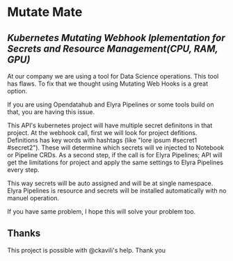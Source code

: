 # Mutate Mate

## _Kubernetes Mutating Webhook Iplementation for Secrets and Resource Management(CPU, RAM, GPU)_

At our company we are using a tool for Data Science operations. This tool has flaws. To fix that we thought using Mutating Web Hooks is a great option.

If you are using Opendatahub and Elyra Pipelines or some tools build on that, you are having this issue.

This API's kubernetes project will have multiple secret definitons in that project.
At the webhook call, first we will look for project defitions. Definitions has key words with hashtags (like "lore ipsum #secret1 #secret2"). These will determine which secrets will ve injected to Notebook or Pipeline CRDs.
As a second step, if the call is for Elyra Pipelines; API will get the limitations for project and apply the same settings to Elyra Pipelines every step.

This way secrets will be auto assigned and will be at single namespace.
Elyra Pipelines is resource and secrets will be installed automatically with no manuel operation.

If you have same problem, I hope this will solve your problem too.

## Thanks

This project is possible with @ckavili's help. Thank you
